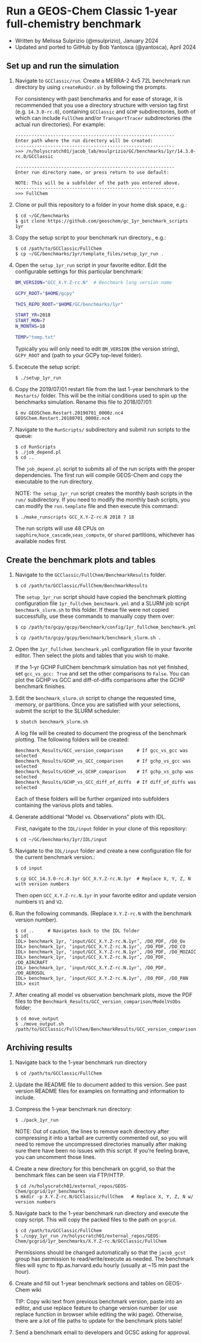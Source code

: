 # Run a GEOS-Chem Classic 1-year full-chemistry benchmark
- Written by Melissa Sulprizio (@msulprizio), January 2024
- Updated and ported to GitHub by Bob Yantosca (@yantosca), April 2024

## Set up and run the simulation

1. Navigate to `GCClassic/run`.  Create a MERRA-2 4x5 72L benchmark run directory by using `createRunDir.sh` by following the prompts.

   For consistency with past benchmarks and for ease of storage, it is recommended that you use a directory structure with version tag first (e.g. `14.3.0-rc.0`), containing `GCClassic` and `GCHP` subdirectories, both of which can include `FullChem` and/or `TransportTracer` subdirectories (the actual run directories). For example:

   ```console
   -----------------------------------------------------------
   Enter path where the run directory will be created:
   -----------------------------------------------------------
   >>> /n/holyscratch01/jacob_lab/msulprizio/GC/benchmarks/1yr/14.3.0-rc.0/GCClassic

   -----------------------------------------------------------
   Enter run directory name, or press return to use default:

   NOTE: This will be a subfolder of the path you entered above.
   -----------------------------------------------------------
   >>> FullChem
   ```


2. Clone or pull this repository to a folder in your home disk space, e.g.:

   ```console
   $ cd ~/GC/benchmarks
   $ git clone https://github.com/geoschem/gc_1yr_benchmark_scripts 1yr
   ```


3. Copy the setup script to your benchmark run directory., e.g.:

   ```console
   $ cd /path/to/GCClassic/FullChem
   $ cp ~/GC/benchmarks/1yr/template_files/setup_1yr_run .
   ```

4. Open the `setup_1yr_run` script in your favorite editor.  Edit the configurable settings for this particular benchmark:

   ```bash
   BM_VERSION="GCC_X.Y.Z-rc.N"  # Benchmark long version name

   GCPY_ROOT="$HOME/gcpy"

   THIS_REPO_ROOT="$HOME/GC/benchmarks/1yr"

   START_YR=2018
   START_MON=7
   N_MONTHS=18

   TEMP="temp.txt"
   ```

   Typically you will only need to edit `BM_VERSION` (the version string), `GCPY_ROOT` and (path to your GCPy top-level folder).


5. Excecute the setup script:

   ```console
   $ ./setup_1yr_run
   ```

6. Copy the 2019/07/01 restart file from the last 1-year benchmark to the `Restarts/` folder.  This will be the initial conditions used to spin up the benchmarks simulation.  Rename this file to 2018/07/01:

   ```console
   $ mv GEOSChem.Restart.20190701_0000z.nc4 GEOSChem.Restart.20180701_0000z.nc4
   ```


7. Navigate to the `RunScripts/` subdirectory and submit run scripts to the queue:

   ```console
   $ cd RunScripts
   $ ./job_depend.pl
   $ cd ..
   ```

   The `job_depend.pl` script to submits all of the run scripts with the proper dependencies.   The first run will compile GEOS-Chem and copy the executable to the run directory.

   NOTE: `The setup_1yr_run` script creates the monthly bash scripts in the `run/` subdirectory. If you need to modify the monthly bash scripts, you can modify the `run.template` file and then execute this command:

   ```console
   $ ./make_runscripts GCC_X.Y-Z-rc.N 2018 7 18
   ```

   The run scripts will use 48 CPUs on `sapphire`,`huce_cascade`,`seas_compute`, or `shared` partitions, whichever has available nodes first.


## Create the benchmark plots and tables

1. Navigate to the `GCClassic/FullChem/BenchmarkResults` folder.

   ```console
   $ cd /path/to/GCClassic/FullChem/BenchmarkResults
   ```

   The `setup_1yr_run` script should have copied the benchmark plotting configuration file `1yr_fullchem_benchmark.yml` and a SLURM job script `benchmark_slurm.sh` to this folder.  If these file were not copied successfully, use these commands to manually copy them over:

   ```console
   $ cp /path/to/gcpy/gcpy/benchmark/config/1yr_fullchem_benchmark.yml .
   $ cp /path/to/gcpy/gcpy/benchmark/benchmark_slurm.sh .
   ```

2. Open the `1yr_fullchem_benchmark.yml` configuration file in your favorite editor.  Then select the plots and tables that you wish to make.

   If the 1-yr GCHP FullChem benchmark simulation has not yet finished, set `gcc_vs_gcc: True` and set the other comparisons to `False`.  You can plot the GCHP vs GCC and  diff-of-diffs comparisons after the GCHP benchmark finishes.


3. Edit the `benchmark_slurm.sh` script to change the requested time, memory, or partitions.  Once you are satisfied with your selections, submit the script to the SLURM scheduler:

   ```console
   $ sbatch benchmark_slurm.sh
   ```

   A log file will be created to document the progress of the benchmark plotting.  The following folders will be created:

   ```console
   Benchmark_Results/GCC_version_comparison     # If gcc_vs_gcc was selected
   Benchmark_Results/GCHP_vs_GCC_comparison     # If gchp_vs_gcc was selected
   Benchmark_Results/GCHP_vs_GCHP_comparison    # If gchp_vs_gchp was selected
   Benchmark_Results/GCHP_vs_GCC_diff_of_diffs  # If diff_of_diffs was selected
   ```

   Each of these folders will be further organized into subfolders  containing the various plots and tables.


4. Generate additional "Model vs. Observations" plots with IDL.

   First, navigate to the `IDL/input` folder in your clone of this repository:

   ```console
   $ cd ~/GC/benchmarks/1yr/IDL/input
   ```


5. Navigate to the `IDL/input` folder and create a new configuration file for the current benchmark version.:

   ```console
   $ cd input

   $ cp GCC_14.3.0-rc.0.1yr GCC_X.Y.Z-rc.N.1yr  # Replace X, Y, Z, N with version numbers
   ```
   Then open `GCC_X.Y.Z-rc.N.1yr` in your favorite editor and update version numbers `V1` and `V2`.


6. Run the following commands.  (Replace `X.Y.Z-rc.N` with the benchmark version number).

   ```console
   $ cd ..     # Navigates back to the IDL folder
   $ idl
   IDL> benchmark_1yr, ‘input/GCC_X.Y.Z-rc.N.1yr’, /DO_PDF, /DO_Ox
   IDL> benchmark_1yr, ‘input/GCC_X.Y.Z-rc.N.1yr’, /DO_PDF, /DO_CO
   IDL> benchmark_1yr, ‘input/GCC_X.Y.Z-rc.N.1yr’, /DO_PDF, /DO_MOZAIC
   IDL> benchmark_1yr, ‘input/GCC_X.Y.Z-rc.N.1yr’, /DO_PDF, /DO_AIRCRAFT
   IDL> benchmark_1yr, ‘input/GCC_X.Y.Z-rc.N.1yr’, /DO_PDF, /DO_AEROSOL
   IDL> benchmark_1yr, ‘input/GCC_X.Y.Z-rc.N.1yr’, /DO_PDF, /DO_PAN
   IDL> exit
   ```

7. After creating all model vs observation benchmark plots, move the PDF files to the `Benchmark_Results/GCC_version_comparison/ModelVsObs` folder:

   ```console
   $ cd move_output
   $ ./move_output.sh /path/to/GCClassic/FullChem/BenchmarkResults/GCC_version_comparison
   ```

## Archiving results

1. Navigate back to the 1-year benchmark run directory

   ```console
   $ cd /path/to/GCClassic/FullChem
   ```

2. Update the README file to document added to this version. See past version README files for examples on formatting and information to include.


3. Compress the 1-year benchmark run directory:

   ```console
   $ ./pack_1yr_run
   ```

   NOTE: Out of caution, the lines to remove each directory after compressing it into a tarball are currently commented out, so you will need to remove the uncompressed directories manually after making sure there have been no issues with this script. If you’re feeling brave, you can uncomment those lines.


4. Create a new directory for this benchmark on gcgrid, so that the benchmark files can be seen via FTP/HTTP.

   ```console
   $ cd /n/holyscratch01/external_repos/GEOS-Chem/gcgrid/1yr_benchmarks
   $ mkdir -p X.Y.Z-rc.N/GCClassic/FullChem   # Replace X, Y, Z, N w/ version numbers
   ```

5. Navigate back to the 1-year benchmark run directory and execute the copy script. This will copy the packed files to the path on `gcgrid`.

   ```console
   $ cd /path/to/GCClassic/FullChem
   $ ./copy_1yr_run /n/holyscratch01/external_repos/GEOS-Chem/gcgrid/1yr_benchmarks/X.Y.Z-rc.N/GCClassic/FullChem
   ```

   Permissions should be changed automatically so that the `jacob_gcst` group has permission to read/write/execute as needed. The benchmark files will sync to ftp.as.harvard.edu hourly (usually at ~15 min past the hour).


6. Create and fill out 1-year benchmark sections and tables on GEOS-Chem wiki

   TIP: Copy wiki text from previous benchmark version, paste into an editor, and use replace feature to change version number (or use replace function in browser while editing the wiki page). Otherwise, there are a lot of file paths to update for the benchmark plots table!


7. Send a benchmark email to developers and GCSC asking for approval.

